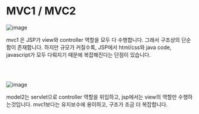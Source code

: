 # MVC1 / MVC2

![image](https://user-images.githubusercontent.com/46887352/98669826-2c951880-2395-11eb-871d-1a8fb604f4b1.png)

mvc1 은 JSP가 view와 controller 역할을 모두 다 수행합니다. 그래서 구조상의 단순함이 존재합니다. 하지만 규모가 커질수록, JSP에서 html/css와 java code, javascript가 모두 다뤄지기 때문에 복잡해진다는 단점이 있습니다.

</br>

</br>



![image](https://user-images.githubusercontent.com/46887352/98669837-2f900900-2395-11eb-9a8a-1ae351f4c1c3.png)

model2는 servlet으로 controller 역할을 위임하고, jsp에서는 view의 역할만 수행하는것입니다. mvc1보다는 유지보수에 용이하고, 구조가 조금 더 복잡합니다.

</br>

